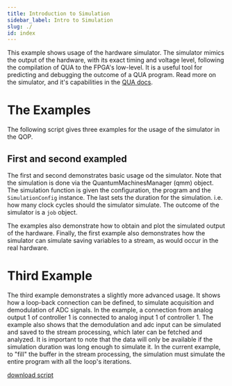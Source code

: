 ```yaml
---
title: Introduction to Simulation
sidebar_label: Intro to Simulation
slug: ./
id: index
---
```


This example shows usage of the hardware simulator. The simulator mimics the output of the hardware, 
with its exact timing and voltage level, following the compilation of QUA to the FPGA's low-level. 
It is a useful tool for predicting and debugging the outcome of a QUA program. 
Read more on the simulator, and it's capabilities in the [QUA docs](https://qm-docs.qualang.io/guides/simulator).

The Examples
============

The following script gives three examples for the usage of the simulator in the QOP.

First and second exampled
-------------

The first and second demonstrates basic usage od the simulator. Note that the simulation is done via the QuantumMachinesManager (qmm) object. 
The simulation function is given the configuration, the program and the `SimulationConfig` instance. The last sets the duration for the 
simulation. i.e. how many clock cycles should the simulator simulate. The outcome of the simulator is a `job` object. 

The examples also demonstrate how to obtain and plot the simulated output of the hardware. Finally, the first example also demonstrates
how the simulator can simulate saving variables to a stream, as would occur in the real hardware. 

Third Example
==============

The third example demonstrates a slightly more advanced usage. It shows how a loop-back connection can be defined, 
to simulate acquisition and demodulation of ADC signals. In the example, a connection from analog output 1 of controller 1
is connected to analog input 1 of controller 1. The example also shows that the demodulation and adc input can be simulated 
and saved to the stream processing, which later can be fetched and analyzed. It is important to note that the data will only
be available if the simulation duration was long enough to simulate it. In the current example, to "fill" the buffer in the stream processing, 
the simulation must simulate the entire program with all the loop's iterations.  

[download script](intro-to-simulation.py)
